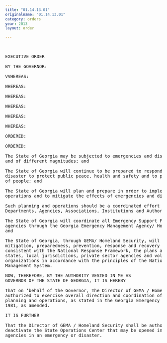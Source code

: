 ```yaml
---
title: "01.14.13.01"
originalname: "01.14.13.01"
category: orders
year: 2013
layout: order

---
```

<pre>
 

EXECUTIVE ORDER

BY THE GOVERNOR:

VVHEREAS:

WHEREAS:

WHEREAS:

WHEREAS:

WHEREAS:

WHEREAS:

ORDERED:

ORDERED:

The State of Georgia may be subjected to emergencies and disasters of various kinds
and of different magnitudes; and

The State of Georgia will continue to be prepared to respond during emergencies and
disaster to protect public peace, health and safety and to preserve lives and property
of people; and

The State of Georgia will plan and prepare in order to implement effective emergency
operations and to mitigate the effects of emergencies and disasters; and

Such planning and operations should be a coordinated effort of all State boards,
Departments, Agencies, Associations, Institutions and Authorities; and

The State of Georgia will coordinate all Emergency Support Functions of state
agencies through the Georgia Emergency Management Agency/ Homeland Security;
and

The State of Georgia, through GEMA/ Homeland Security, will coordinate emergency
mitigation, preparedness, prevention, response and recovery activities in a manner
consistent with the National Response Framework, the plans and processes of other
states, local jurisdictions, private sector agencies and volunteer disaster relief
organizations in accordance with the principles of the National Incident
Management System.

NOW, THEREFORE, BY THE AUTHORITY VESTED IN ME AS
GOVERNOR OF THE STATE OF GEORGIA, IT IS HEREBY

That on ‘behalf of the Governor, The Director of GEMA / Homeland Security shall be
authorized to exercise overall direction and coordination of emergency and disaster
planning and operations, as stated in the Georgia Emergency Management Act of
1981, as amended.

IT IS FURTHER

That the Director of GEMA / Homeland Security shall be authorized to activate and
deactivate the State Operations Center that may be opened in support of all state
agencies in an emergency or disaster.

</pre>
